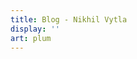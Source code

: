 ```yaml
---
title: Blog - Nikhil Vytla
display: ''
art: plum
---
```


<SubNav />

<ListPosts only-date type="blog" />

